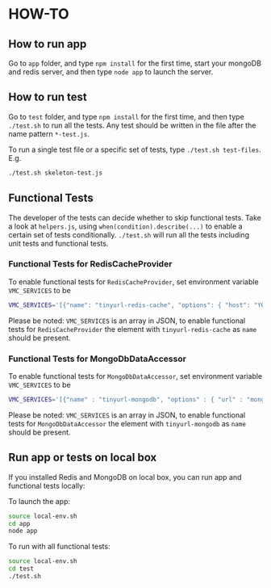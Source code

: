 HOW-TO
======


How to run app
--------------

Go to `app` folder, and type `npm install` for the first time,
start your mongoDB and redis server,
and then type `node app` to launch the server.

How to run test
---------------

Go to `test` folder, and type `npm install` for the first time,
and then type `./test.sh` to run all the tests.
Any test should be written in the file after the name pattern `*-test.js`.

To run a single test file or a specific set of tests, type `./test.sh test-files`. E.g.

```bash
./test.sh skeleton-test.js
```

Functional Tests
----------------

The developer of the tests can decide whether to skip functional tests.
Take a look at `helpers.js`, using `when(condition).describe(...)` to enable a certain set of tests conditionally.
`./test.sh` will run all the tests including unit tests and functional tests.

### Functional Tests for RedisCacheProvider

To enable functional tests for `RedisCacheProvider`, set environment variable `VMC_SERVICES` to be

```bash
VMC_SERVICES='[{"name": "tinyurl-redis-cache", "options": { "host": "YOUR_REDIS_HOST", "port": YOUR_REDIS_PORT, "password": "YOUR_REDIS_PASSWORD" }}]' ./test.sh
```

Please be noted: `VMC_SERVICES` is an array in JSON, to enable functional tests for `RedisCacheProvider` the element with `tinyurl-redis-cache` as `name` should be present.

### Functional Tests for MongoDbDataAccessor

To enable functional tests for `MongoDbDataAccessor`, set environment variable `VMC_SERVICES` to be

```bash
VMC_SERVICES='[{"name" : "tinyurl-mongodb", "options" : { "url" : "mongodb://localhost/test"}}]' ./test.sh
```

Please be noted: `VMC_SERVICES` is an array in JSON, to enable functional tests for `MongoDbDataAccessor` the element with `tinyurl-mongodb` as `name` should be present.

Run app or tests on local box
-----------------------------

If you installed Redis and MongoDB on local box, you can run app and functional tests locally:

To launch the app:

```bash
source local-env.sh
cd app
node app
```

To run with all functional tests:

```bash
source local-env.sh
cd test
./test.sh
```
